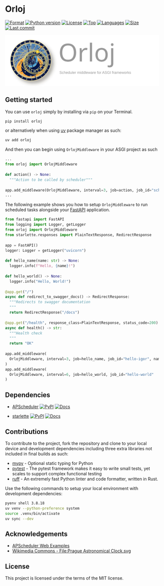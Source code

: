 # Orloj

[![Format](https://img.shields.io/pypi/format/orloj)](https://pypi.org/project/orloj)
[![Python version](https://img.shields.io/pypi/pyversions/orloj)](https://pypi.org/project/orloj)
[![License](https://img.shields.io/pypi/l/orloj)](https://pypi.org/project/orloj)
[![Top](https://img.shields.io/github/languages/top/aekasitt/orloj)](.)
[![Languages](https://img.shields.io/github/languages/count/aekasitt/orloj)](.)
[![Size](https://img.shields.io/github/repo-size/aekasitt/orloj)](.)
[![Last commit](https://img.shields.io/github/last-commit/aekasitt/orloj/master)](.)

[![Orloj banner](static/orloj-banner.svg)](static/orloj-banner.svg)

## Getting started

You can use `orloj` simply by installing via `pip` on your Terminal.

```sh
pip install orloj
```

or alternatively when using [uv](https://docs.astral.sh/uv) package manager as such:

```sh
uv add orloj
```

And then you can begin using `OrlojMiddleware` in your ASGI project as such

```python
...
from orloj import OrlojMiddleware

def action() -> None:
  """Action to be called by scheduler"""

app.add_middleware(OrlojMiddleware, interval=3, job=action, job_id="scheduled-action")
...
```

The following example shows you how to setup `OrlojMiddleware` to run scheduled tasks alongside
your [FastAPI](https://github.com/tiangolo/fastapi) application.

```python
from fastapi import FastAPI
from logging import Logger, getLogger
from orloj import OrlojMiddleware
from starlette.responses import PlainTextResponse, RedirectResponse

app = FastAPI()
logger: Logger = getLogger("uvicorn")

def hello_name(name: str) -> None:
  logger.info(f"Hello, {name}!")

def hello_world() -> None:
  logger.info("Hello, World!")

@app.get("/")
async def redirect_to_swagger_docs() -> RedirectResponse:
  """Redirects to swagger documentation
  """
  return RedirectResponse("/docs")

@app.get("/health", response_class=PlainTextResponse, status_code=200)
async def health() -> str:
  """Health check
  """
  return "OK"

app.add_middleware(
  OrlojMiddleware, interval=3, job=hello_name, job_id="hello-igor", name="Igor"
)
app.add_middleware(
  OrlojMiddleware, interval=6, job=hello_world, job_id="hello-world"
)
```

## Dependencies

* [APScheduler](https://github.com/agronholm/apscheduler)
  [![PyPI](https://img.shields.io/badge/PyPI-3775A9?logo=pypi&logoColor=white)](https://pypi.org/project/APScheduler)
  [![Docs](https://img.shields.io/readthedocs/apscheduler?logo=readthedocs)](https://apscheduler.readthedocs.io/en/3.x)

* [starlette](https://www.starlette.io)
  [![PyPI](https://img.shields.io/badge/PyPI-3775A9?logo=pypi&logoColor=white)](https://pypi.org/project/starlette)
  [![Docs](https://img.shields.io/badge/MkDocs-526CFE?logo=materialformkdocs&logoColor=white)](https://www.starlette.io)

## Contributions

To contribute to the project, fork the repository and clone to your local device and development
dependencies including three extra libraries not included in final builds as such:

* [mypy](https://github.com/python/mypy) - Optional static typing for Python
* [pytest](https://github.com/pytest-dev/pytest) - The pytest framework makes it easy to write small tests, yet scales to support complex functional testing
* [ruff](https://github.com/astral-sh/ruff) - An extremely fast Python linter and code formatter, written in Rust. 

Use the following commands to setup your local environment with development dependencies:

```bash
pyenv shell 3.8.18
uv venv --python-preference system
source .venv/bin/activate
uv sync --dev
```

## Acknowledgements

* [APScheduler Web Examples](https://github.com/agronholm/apscheduler/tree/master/examples/web)
* [Wikimedia Commons - File:Prague Astronomical Clock.svg](https://commons.wikimedia.org/wiki/File:Prague_Astronomical_Clock.svg)

## License

This project is licensed under the terms of the MIT license.
